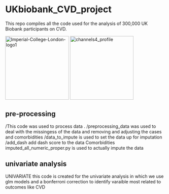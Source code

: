 # UKbiobank_CVD_project

This repo compiles all the code used for the analysis of 300,000 UK Biobank participants on CVD.

<div>
  <img src="https://github.com/omare334/UKbiobank_CVD_project/assets/98061484/e98d8006-15a6-4df2-92bb-15ba42273a43" alt="Imperial-College-London-logo1" width="200">
  <img src="https://github.com/omare334/UKbiobank_CVD_project/assets/98061484/88f9293e-28c7-411f-8a2c-0de10bbdb7d2" alt="channels4_profile" width="200">
</div>

## pre-processing 
/This code was used to process data . 
/preprocessing_data was used to deal with the missingess of the data and removing and adjusting
the cases and comorbidities
/data_to_impute is used to set the data up for imputation
/add_dash add dash score to the data 
Comorbidities 
imputed_all_numeric_proper.py is used to actually impute the data 
## univariate analysis 
UNIVARIATE this code is created for the univariate analysis in which we use glm models and a bonferroni correction to identify varaible most related to outcomes like CVD


